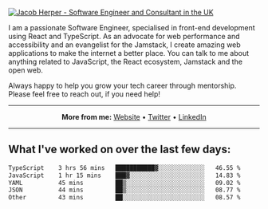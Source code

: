 [![Jacob Herper - Software Engineer and Consultant in the UK](https://res.cloudinary.com/jacobherper/image/upload/v1641506277/gh-image.png)](https://jacobherper.com/)

I am a passionate Software Engineer, specialised in front-end development using React and TypeScript. As an advocate for web performance and accessibility and an evangelist for the Jamstack, I create amazing web applications to make the internet a better place. You can talk to me about anything related to JavaScript, the React ecosystem, Jamstack and the open web.

Always happy to help you grow your tech career through mentorship. Please feel free to reach out, if you need help!

---

<p align="center">
  <strong>More from me:</strong> 
  <a href="https://jacobherper.com/">Website</a> •
  <a href="https://twitter.com/intent/follow?screen_name=jakeherp&tw_p=followbutton">Twitter</a> •
  <a href="https://www.linkedin.com/in/jacobherper/">LinkedIn</a>
</p>

---

## What I've worked on over the last few days:

<!--START_SECTION:waka-->

```txt
TypeScript    3 hrs 56 mins   ███████████▓░░░░░░░░░░░░░   46.55 %
JavaScript    1 hr 15 mins    ███▓░░░░░░░░░░░░░░░░░░░░░   14.83 %
YAML          45 mins         ██▒░░░░░░░░░░░░░░░░░░░░░░   09.02 %
JSON          44 mins         ██▒░░░░░░░░░░░░░░░░░░░░░░   08.77 %
Other         43 mins         ██░░░░░░░░░░░░░░░░░░░░░░░   08.57 %
```

<!--END_SECTION:waka-->
